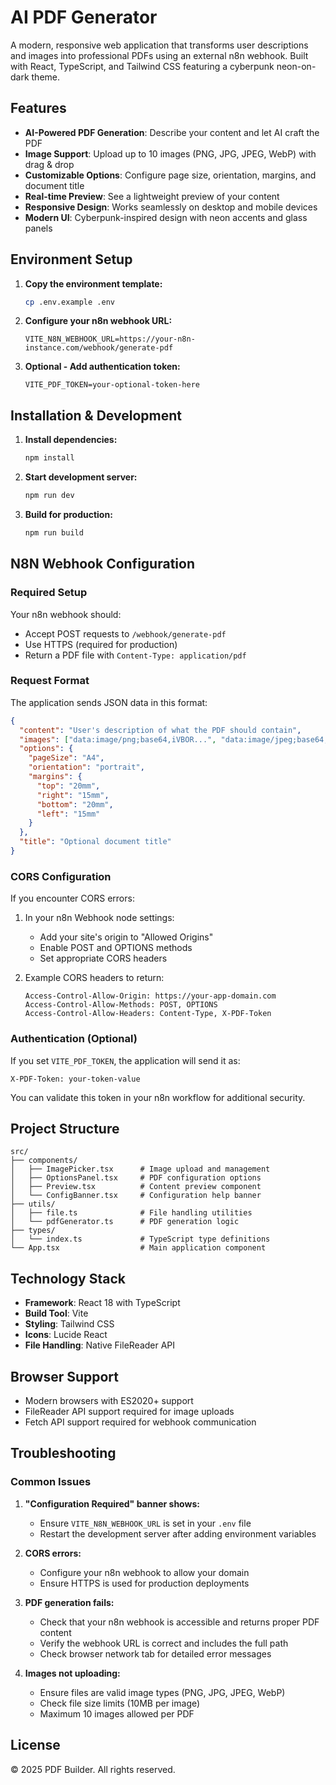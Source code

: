 # AI PDF Generator

A modern, responsive web application that transforms user descriptions and images into professional PDFs using an external n8n webhook. Built with React, TypeScript, and Tailwind CSS featuring a cyberpunk neon-on-dark theme.

## Features

- **AI-Powered PDF Generation**: Describe your content and let AI craft the PDF
- **Image Support**: Upload up to 10 images (PNG, JPG, JPEG, WebP) with drag & drop
- **Customizable Options**: Configure page size, orientation, margins, and document title
- **Real-time Preview**: See a lightweight preview of your content
- **Responsive Design**: Works seamlessly on desktop and mobile devices
- **Modern UI**: Cyberpunk-inspired design with neon accents and glass panels

## Environment Setup

1. **Copy the environment template:**
   ```bash
   cp .env.example .env
   ```

2. **Configure your n8n webhook URL:**
   ```env
   VITE_N8N_WEBHOOK_URL=https://your-n8n-instance.com/webhook/generate-pdf
   ```

3. **Optional - Add authentication token:**
   ```env
   VITE_PDF_TOKEN=your-optional-token-here
   ```

## Installation & Development

1. **Install dependencies:**
   ```bash
   npm install
   ```

2. **Start development server:**
   ```bash
   npm run dev
   ```

3. **Build for production:**
   ```bash
   npm run build
   ```

## N8N Webhook Configuration

### Required Setup

Your n8n webhook should:
- Accept POST requests to `/webhook/generate-pdf`
- Use HTTPS (required for production)
- Return a PDF file with `Content-Type: application/pdf`

### Request Format

The application sends JSON data in this format:

```json
{
  "content": "User's description of what the PDF should contain",
  "images": ["data:image/png;base64,iVBOR...", "data:image/jpeg;base64,/9j/4AA..."],
  "options": {
    "pageSize": "A4",
    "orientation": "portrait",
    "margins": {
      "top": "20mm",
      "right": "15mm", 
      "bottom": "20mm",
      "left": "15mm"
    }
  },
  "title": "Optional document title"
}
```

### CORS Configuration

If you encounter CORS errors:

1. In your n8n Webhook node settings:
   - Add your site's origin to "Allowed Origins"
   - Enable POST and OPTIONS methods
   - Set appropriate CORS headers

2. Example CORS headers to return:
   ```
   Access-Control-Allow-Origin: https://your-app-domain.com
   Access-Control-Allow-Methods: POST, OPTIONS
   Access-Control-Allow-Headers: Content-Type, X-PDF-Token
   ```

### Authentication (Optional)

If you set `VITE_PDF_TOKEN`, the application will send it as:
```
X-PDF-Token: your-token-value
```

You can validate this token in your n8n workflow for additional security.

## Project Structure

```
src/
├── components/
│   ├── ImagePicker.tsx      # Image upload and management
│   ├── OptionsPanel.tsx     # PDF configuration options
│   ├── Preview.tsx          # Content preview component
│   └── ConfigBanner.tsx     # Configuration help banner
├── utils/
│   ├── file.ts              # File handling utilities
│   └── pdfGenerator.ts      # PDF generation logic
├── types/
│   └── index.ts             # TypeScript type definitions
└── App.tsx                  # Main application component
```

## Technology Stack

- **Framework**: React 18 with TypeScript
- **Build Tool**: Vite
- **Styling**: Tailwind CSS
- **Icons**: Lucide React
- **File Handling**: Native FileReader API

## Browser Support

- Modern browsers with ES2020+ support
- FileReader API support required for image uploads
- Fetch API support required for webhook communication

## Troubleshooting

### Common Issues

1. **"Configuration Required" banner shows:**
   - Ensure `VITE_N8N_WEBHOOK_URL` is set in your `.env` file
   - Restart the development server after adding environment variables

2. **CORS errors:**
   - Configure your n8n webhook to allow your domain
   - Ensure HTTPS is used for production deployments

3. **PDF generation fails:**
   - Check that your n8n webhook is accessible and returns proper PDF content
   - Verify the webhook URL is correct and includes the full path
   - Check browser network tab for detailed error messages

4. **Images not uploading:**
   - Ensure files are valid image types (PNG, JPG, JPEG, WebP)
   - Check file size limits (10MB per image)
   - Maximum 10 images allowed per PDF

## License

© 2025 PDF Builder. All rights reserved.